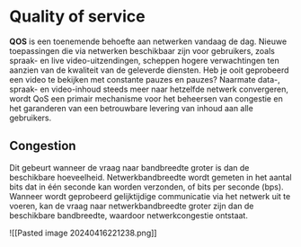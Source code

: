 # Quality of service 

**QOS** is een toenemende behoefte aan netwerken vandaag de dag. Nieuwe toepassingen die via netwerken beschikbaar zijn voor gebruikers, zoals spraak- en live video-uitzendingen, scheppen hogere verwachtingen ten aanzien van de kwaliteit van de geleverde diensten. Heb je ooit geprobeerd een video te bekijken met constante pauzes en pauzes? Naarmate data-, spraak- en video-inhoud steeds meer naar hetzelfde netwerk convergeren, wordt QoS een primair mechanisme voor het beheersen van congestie en het garanderen van een betrouwbare levering van inhoud aan alle gebruikers.

## Congestion 
Dit gebeurt wanneer de vraag naar bandbreedte groter is dan de beschikbare hoeveelheid. Netwerkbandbreedte wordt gemeten in het aantal bits dat in één seconde kan worden verzonden, of bits per seconde (bps). Wanneer wordt geprobeerd gelijktijdige communicatie via het netwerk uit te voeren, kan de vraag naar netwerkbandbreedte groter zijn dan de beschikbare bandbreedte, waardoor netwerkcongestie ontstaat.

![[Pasted image 20240416221238.png]]
